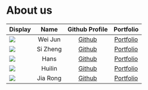 # About us

| Display                                             |   Name   |              Github Profile              |            Portfolio             |
|-----------------------------------------------------|:--------:|:----------------------------------------:|:--------------------------------:|
| ![](https://via.placeholder.com/100.png?text=Photo) | Wei Jun  | [Github](https://github.com/Teanweijun)  | [Portfolio](team/teanweijun.md)  |
| ![](https://via.placeholder.com/100.png?text=Photo) | Si Zheng |   [Github](https://github.com/1szheng)   |   [Portfolio](team/1szheng.md)   |
| ![](https://via.placeholder.com/100.png?text=Photo) |   Hans   | [Github](https://github.com/HansHengGit) | [Portfolio](team/hanshenggit.md) |
| ![](https://via.placeholder.com/100.png?text=Photo) |  Huilin  |  [Github](https://github.com/hlwang56)   |   [Portfolio](team/hlwang56.md)    |
| ![](https://via.placeholder.com/100.png?text=Photo) | Jia Rong |  [Github](https://github.com/tjiarong)   |   [Portfolio](team/jiarong.md)   |
